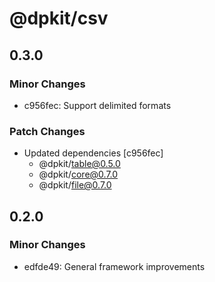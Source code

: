 # @dpkit/csv

## 0.3.0

### Minor Changes

- c956fec: Support delimited formats

### Patch Changes

- Updated dependencies [c956fec]
  - @dpkit/table@0.5.0
  - @dpkit/core@0.7.0
  - @dpkit/file@0.7.0

## 0.2.0

### Minor Changes

- edfde49: General framework improvements
